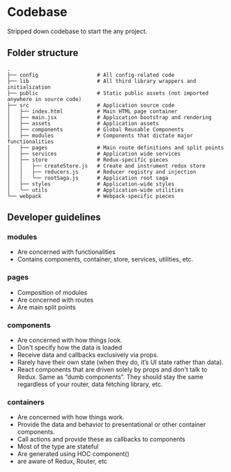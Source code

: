 # Codebase

Stripped down codebase to start the any project.

## Folder structure

```
.
├── config                   # All config-related code
├── lib                      # All third library wrappers and initialization
├── public                   # Static public assets (not imported anywhere in source code)
├── src                      # Application source code
│   ├── index.html           # Main HTML page container
│   ├── main.jsx             # Application bootstrap and rendering
│   ├── assets               # Application assets
│   ├── components           # Global Reusable Components
│   ├── modules              # Components that dictate major functionalities
│   ├── pages                # Main route definitions and split points
│   ├── services             # Application wide services
│   ├── store                # Redux-specific pieces
│   │   ├── createStore.js   # Create and instrument redux store
│   │   ├── reducers.js      # Reducer registry and injection
│   │   └── rootSaga.js      # Application root saga
│   ├── styles               # Application-wide styles
│   └── utils                # Application-wide utilities
└── webpack                  # Webpack-specific pieces
```

## Developer guidelines

### modules

- Are concerned with functionalities
- Contains components, container, store, services, utilities, etc.

### pages

- Composition of modules
- Are concerned with routes
- Are main split points

### components

- Are concerned with how things look.
- Don't specify how the data is loaded
- Receive data and callbacks exclusively via props.
- Rarely have their own state (when they do, it’s UI state rather than data).
- React components that are driven solely by props and don't talk to Redux. Same as “dumb components”. They should stay the same regardless of your router, data fetching library, etc.

### containers

- Are concerned with how things work.
- Provide the data and behavior to presentational or other container components.
- Call actions and provide these as callbacks to components
- Most of the type are stateful
- Are generated using HOC component()
- are aware of Redux, Router, etc

